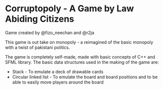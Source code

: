 # Corruptopoly - A Game by Law Abiding Citizens

Game created by @fizo_neechan and @r2ja


This game is out take on monopoly - a reimagined of the basic monopoly with a twist of pakistani politics.

The game is completely self-made, made with basic concepts of C++ and SFML library.
The basic data structures used in the making of the game are:
 - Stack - To emulate a deck of drawable cards
 - Circular linked list - To emulate the board and board positions and to be able to easily move players around the board

